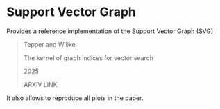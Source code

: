 # Support Vector Graph

Provides a reference implementation of the Support Vector Graph (SVG)

> Tepper and Willke
>
> The kernel of graph indices for vector search 
>
> 2025
> 
> ARXIV LINK

It also allows to reproduce all plots in the paper. 